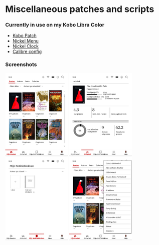 # Miscellaneous patches and scripts
### Currently in use on my Kobo Libra Color
* [Kobo Patch](https://github.com/jacobfresco/kobo-misc/tree/main/kobo-patch)
* [Nickel Menu](https://github.com/jacobfresco/kobo-misc/tree/main/nickel-menu)
* [Nickel Clock](https://github.com/jacobfresco/kobo-misc/tree/main/nickelclock)
* [Calibre config](https://github.com/jacobfresco/kobo-misc/tree/main/calibre)
  
### Screenshots
<img src="https://github.com/jacobfresco/kobo-misc/blob/main/images/screen_001.png" width="200"> <img src="https://github.com/jacobfresco/kobo-misc/blob/main/images/screen_002.png" width="200"> <img src="https://github.com/jacobfresco/kobo-misc/blob/main/images/screen_003.png" width="200"> <img src="https://github.com/jacobfresco/kobo-misc/blob/main/images/screen_004.png" width="200">

